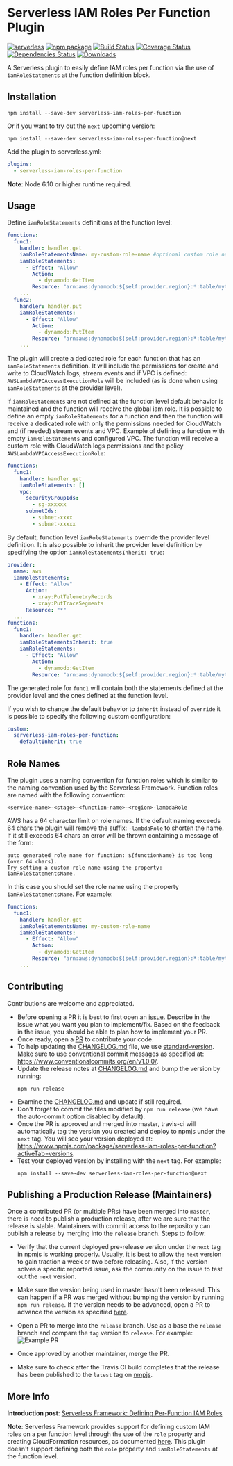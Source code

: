 # Serverless IAM Roles Per Function Plugin

[![serverless][sls-image]][sls-url] 
[![npm package][npm-image]][npm-url] 
[![Build Status][travis-image]][travis-url] 
[![Coverage Status][coveralls-image]][coveralls-url] 
[![Dependencies Status][david-image]][david-url]
[![Downloads][downloads-image]][npm-url] 

A Serverless plugin to easily define IAM roles per function via the use of `iamRoleStatements` at the function definition block. 

## Installation
```
npm install --save-dev serverless-iam-roles-per-function
```

Or if you want to try out the `next` upcoming version:
```
npm install --save-dev serverless-iam-roles-per-function@next
```

Add the plugin to serverless.yml:

```yaml
plugins:
  - serverless-iam-roles-per-function
```

**Note**: Node 6.10 or higher runtime required.

## Usage

Define `iamRoleStatements` definitions at the function level:

```yaml
functions:
  func1:
    handler: handler.get
    iamRoleStatementsName: my-custom-role-name #optional custom role name setting instead of the default generated one
    iamRoleStatements:
      - Effect: "Allow"        
        Action:
          - dynamodb:GetItem        
        Resource: "arn:aws:dynamodb:${self:provider.region}:*:table/mytable"
    ...
  func2:
    handler: handler.put    
    iamRoleStatements:
      - Effect: "Allow"        
        Action:
          - dynamodb:PutItem        
        Resource: "arn:aws:dynamodb:${self:provider.region}:*:table/mytable"
    ...
```

The plugin will create a dedicated role for each function that has an `iamRoleStatements` definition. It will include the permissions for create and write to CloudWatch logs, stream events and if VPC is defined: `AWSLambdaVPCAccessExecutionRole` will be included (as is done when using `iamRoleStatements` at the provider level).

if `iamRoleStatements` are not defined at the function level default behavior is maintained and the function will receive the global iam role. It is possible to define an empty `iamRoleStatements` for a function and then the function will receive a dedicated role with only the permissions needed for CloudWatch and (if needed) stream events and VPC. Example of defining a function with empty `iamRoleStatements` and configured VPC. The function will receive a custom role with CloudWatch logs permissions and the policy `AWSLambdaVPCAccessExecutionRole`:

```yaml
functions:
  func1:
    handler: handler.get    
    iamRoleStatements: []
    vpc:
      securityGroupIds:
        - sg-xxxxxx
      subnetIds:
        - subnet-xxxx
        - subnet-xxxxx
```

By default, function level `iamRoleStatements` override the provider level definition. It is also possible to inherit the provider level definition by specifying the option `iamRoleStatementsInherit: true`:

```yaml
provider:
  name: aws
  iamRoleStatements:
    - Effect: "Allow"
      Action:
        - xray:PutTelemetryRecords
        - xray:PutTraceSegments
      Resource: "*"
  ...
functions:
  func1:
    handler: handler.get
    iamRoleStatementsInherit: true
    iamRoleStatements:
      - Effect: "Allow"        
        Action:
          - dynamodb:GetItem        
        Resource: "arn:aws:dynamodb:${self:provider.region}:*:table/mytable"
```
The generated role for `func1` will contain both the statements defined at the provider level and the ones defined at the function level.

If you wish to change the default behavior to `inherit` instead of `override` it is possible to specify the following custom configuration:

```yaml
custom:
  serverless-iam-roles-per-function:
    defaultInherit: true
```
## Role Names
The plugin uses a naming convention for function roles which is similar to the naming convention used by the Serverless Framework. Function roles are named with the following convention:
```
<service-name>-<stage>-<function-name>-<region>-lambdaRole
```
AWS has a 64 character limit on role names. If the default naming exceeds 64 chars the plugin will remove the suffix: `-lambdaRole` to shorten the name. If it still exceeds 64 chars an error will be thrown containing a message of the form:
```
auto generated role name for function: ${functionName} is too long (over 64 chars).
Try setting a custom role name using the property: iamRoleStatementsName.
``` 
In this case you should set the role name using the property `iamRoleStatementsName`. For example:
```yaml
functions:
  func1:
    handler: handler.get
    iamRoleStatementsName: my-custom-role-name 
    iamRoleStatements:
      - Effect: "Allow"        
        Action:
          - dynamodb:GetItem        
        Resource: "arn:aws:dynamodb:${self:provider.region}:*:table/mytable"
    ...
```  

## Contributing
Contributions are welcome and appreciated. 

* Before opening a PR it is best to first open an [issue](https://github.com/functionalone/serverless-iam-roles-per-function/issues/new). Describe in the issue what you want you plan to implement/fix. Based on the feedback in the issue, you should be able to plan how to implement your PR. 
* Once ready, open a [PR](https://github.com/functionalone/serverless-iam-roles-per-function/compare) to contribute your code.
* To help updating the [CHANGELOG.md](CHANGELOG.md) file, we use [standard-version](https://github.com/conventional-changelog/standard-version). Make sure to use conventional commit messages as specified at: https://www.conventionalcommits.org/en/v1.0.0/.
* Update the release notes at [CHANGELOG.md](CHANGELOG.md) and bump the version by running:
  ```
  npm run release 
  ```
* Examine the [CHANGELOG.md](CHANGELOG.md) and update if still required.
* Don't forget to commit the files modified by `npm run release` (we have the auto-commit option disabled by default).
* Once the PR is approved and merged into master, travis-ci will automatically tag the version you created and deploy to npmjs under the `next` tag. You will see your version deployed at: https://www.npmjs.com/package/serverless-iam-roles-per-function?activeTab=versions.
* Test your deployed version by installing with the `next` tag. For example:
  ```
  npm install --save-dev serverless-iam-roles-per-function@next
  ``` 

## Publishing a Production Release (Maintainers)
Once a contributed PR (or multiple PRs) have been merged into `master`, there is need to publish a production release, after we are sure that the release is stable. Maintainers with commit access to the repository can publish a release by merging into the `release` branch. Steps to follow:
* Verify that the current deployed pre-release version under the `next` tag in npmjs is working properly. Usually, it is best to allow the `next` version to gain traction a week or two before releasing. Also, if the version solves a specific reported issue, ask the community on the issue to test out the `next` version.
* Make sure the version being used in master hasn't been released. This can happen if a PR was merged without bumping the version by running `npm run release`. If the version needs to be advanced, open a PR to advance the version as specified [here](#contributing).
* Open a PR to merge into the `release` branch. Use as a base the `release` branch and compare the `tag` version to `release`. For example:
![Example PR](https://user-images.githubusercontent.com/1395797/101236848-1866e180-36dd-11eb-9281-6c726d15e4f1.png)

* Once approved by another maintainer, merge the PR.
* Make sure to check after the Travis CI build completes that the release has been published to the `latest` tag on [nmpjs](https://www.npmjs.com/package/serverless-iam-roles-per-function?activeTab=versions). 

## More Info

**Introduction post**:
[Serverless Framework: Defining Per-Function IAM Roles](https://medium.com/@glicht/serverless-framework-defining-per-function-iam-roles-c678fa09f46d)


**Note**: Serverless Framework provides support for defining custom IAM roles on a per function level through the use of the `role` property and creating CloudFormation resources, as documented [here](https://serverless.com/framework/docs/providers/aws/guide/iam#custom-iam-roles). This plugin doesn't support defining both the `role` property and `iamRoleStatements` at the function level.

[npm-image]:https://img.shields.io/npm/v/serverless-iam-roles-per-function.svg
[npm-url]:http://npmjs.org/package/serverless-iam-roles-per-function
[sls-image]:http://public.serverless.com/badges/v3.svg
[sls-url]:http://www.serverless.com
[travis-image]:https://travis-ci.com/functionalone/serverless-iam-roles-per-function.svg?branch=master
[travis-url]:https://travis-ci.com/functionalone/serverless-iam-roles-per-function
[david-image]:https://david-dm.org/functionalone/serverless-iam-roles-per-function/status.svg
[david-url]:https://david-dm.org/functionalone/serverless-iam-roles-per-function
[coveralls-image]:https://coveralls.io/repos/github/functionalone/serverless-iam-roles-per-function/badge.svg?branch=master
[coveralls-url]:https://coveralls.io/github/functionalone/serverless-iam-roles-per-function?branch=master
[downloads-image]:https://img.shields.io/npm/dm/serverless-iam-roles-per-function.svg

